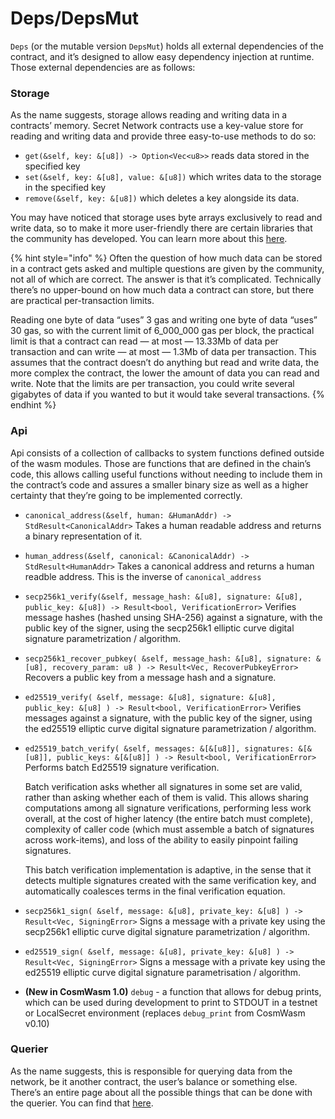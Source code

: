 # Deps/DepsMut

`Deps` (or the mutable version `DepsMut`) holds all external dependencies of the contract, and it’s designed to allow easy dependency injection at runtime. Those external dependencies are as follows:

### Storage

As the name suggests, storage allows reading and writing data in a contracts’ memory. Secret Network contracts use a key-value store for reading and writing data and provide three easy-to-use methods to do so:

* `get(&self, key: &[u8]) -> Option<Vec<u8>>` reads data stored in the specified key
* `set(&self, key: &[u8], value: &[u8])` which writes data to the storage in the specified key
* `remove(&self, key: &[u8])` which deletes a key alongside its data.

You may have noticed that storage uses byte arrays exclusively to read and write data, so to make it more user-friendly there are certain libraries that the community has developed. You can learn more about this [here](storage/).

{% hint style="info" %}
Often the question of how much data can be stored in a contract gets asked and multiple questions are given by the community, not all of which are correct. The answer is that it’s complicated. Technically there’s no upper-bound on how much data a contract can store, but there are practical per-transaction limits.

Reading one byte of data “uses” 3 gas and writing one byte of data “uses” 30 gas, so with the current limit of 6\_000\_000 gas per block, the practical limit is that a contract can read — at most — 13.33Mb of data per transaction and can write — at most — 1.3Mb of data per transaction. This assumes that the contract doesn’t do anything but read and write data, the more complex the contract, the lower the amount of data you can read and write. Note that the limits are per transaction, you could write several gigabytes of data if you wanted to but it would take several transactions.
{% endhint %}

### Api&#x20;

Api consists of a collection of callbacks to system functions defined outside of the wasm modules. Those are functions that are defined in the chain’s code, this allows calling useful functions without needing to include them in the contract’s code and assures a smaller binary size as well as a higher certainty that they’re going to be implemented correctly.

* `canonical_address(&self, human: &HumanAddr) -> StdResult<CanonicalAddr>` Takes a human readable address and returns a binary representation of it.
* `human_address(&self, canonical: &CanonicalAddr) -> StdResult<HumanAddr>` Takes a canonical address and returns a human readble address. This is the inverse of `canonical_address`
* `secp256k1_verify(&self, message_hash: &[u8], signature: &[u8], public_key: &[u8]) -> Result<bool, VerificationError>` Verifies message hashes (hashed unsing SHA-256) against a signature, with the public key of the signer, using the secp256k1 elliptic curve digital signature parametrization / algorithm.
* `secp256k1_recover_pubkey( &self, message_hash: &[u8], signature: &[u8], recovery_param: u8 ) -> Result<Vec, RecoverPubkeyError>` Recovers a public key from a message hash and a signature.
* `ed25519_verify( &self, message: &[u8], signature: &[u8], public_key: &[u8] ) -> Result<bool, VerificationError>` Verifies messages against a signature, with the public key of the signer, using the ed25519 elliptic curve digital signature parametrization / algorithm.
*   `ed25519_batch_verify( &self, messages: &[&[u8]], signatures: &[&[u8]], public_keys: &[&[u8]] ) -> Result<bool, VerificationError>` Performs batch Ed25519 signature verification.

    Batch verification asks whether all signatures in some set are valid, rather than asking whether each of them is valid. This allows sharing computations among all signature verifications, performing less work overall, at the cost of higher latency (the entire batch must complete), complexity of caller code (which must assemble a batch of signatures across work-items), and loss of the ability to easily pinpoint failing signatures.

    This batch verification implementation is adaptive, in the sense that it detects multiple signatures created with the same verification key, and automatically coalesces terms in the final verification equation.
* `secp256k1_sign( &self, message: &[u8], private_key: &[u8] ) -> Result<Vec, SigningError>` Signs a message with a private key using the secp256k1 elliptic curve digital signature parametrization / algorithm.
* `ed25519_sign( &self, message: &[u8], private_key: &[u8] ) -> Result<Vec, SigningError>` Signs a message with a private key using the ed25519 elliptic curve digital signature parametrisation / algorithm.
* **(New in CosmWasm 1.0)** `debug` - a function that allows for debug prints, which can be used during development to print to STDOUT in a testnet or LocalSecret environment (replaces `debug_print` from CosmWasm v0.10)&#x20;

### Querier

As the name suggests, this is responsible for querying data from the network, be it another contract, the user’s balance or something else. There’s an entire page about all the possible things that can be done with the querier. You can find that [here](broken-reference).
